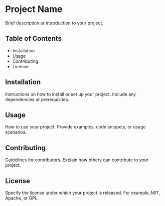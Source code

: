 # Project Name

Brief description or introduction to your project.

## Table of Contents

- Installation
- Usage
- Contributing
- License

## Installation

Instructions on how to install or set up your project. Include any dependencies or prerequisites.

## Usage

How to use your project. Provide examples, code snippets, or usage scenarios.

## Contributing

Guidelines for contributors. Explain how others can contribute to your project.

## License

Specify the license under which your project is released. For example, MIT, Apache, or GPL.
